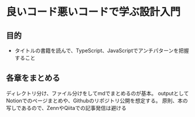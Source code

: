 # 良いコード悪いコードで学ぶ設計入門

## 目的

- タイトルの書籍を読んで、TypeScript、JavaScriptでアンチパターンを把握すること

## 各章をまとめる

ディレクトリ分け、ファイル分けをしてmdでまとめるのが基本。
outputとしてNotionでのページまとめや、Githubのリポジトリ公開を想定する。
原則、本の写しであるので、ZennやQiitaでの記事発信は避ける